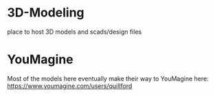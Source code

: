 # 3D-Modeling
place to host 3D models and scads/design files

# YouMagine
Most of the models here eventually make their way to YouMagine here: https://www.youmagine.com/users/quillford

